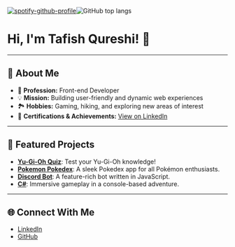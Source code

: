 [![spotify-github-profile](https://spotify-github-profile.kittinanx.com/api/view?uid=darksiders1251&cover_image=true&theme=novatorem&show_offline=false&background_color=0033ff&interchange=false&bar_color=731c1c&bar_color_cover=false)](https://github.com/kittinan/spotify-github-profile)![GitHub top langs](https://github-readme-stats.vercel.app/api/top-langs/?username=tafish-qureshi&layout=compact&theme=dark&hide_border=true)




# Hi, I'm Tafish Qureshi! 🚀 


---

## 🌟 **About Me**
- 🎯 **Profession:** Front-end Developer  
- 💡 **Mission:** Building user-friendly and dynamic web experiences  
- 🏞️ **Hobbies:** Gaming, hiking, and exploring new areas of interest  
- 🔗 **Certifications & Achievements:** [View on LinkedIn](https://www.linkedin.com/in/tafish-qureshi)  
---

## 🚀 **Featured Projects**
- **[Yu-Gi-Oh Quiz](https://github.com/Tafish-Qureshi/YugiohQuiz.git)**: Test your Yu-Gi-Oh knowledge!  
- **[Pokemon Pokedex](https://github.com/Tafish-Qureshi/Pokemon-Pokedex.git)**: A sleek Pokedex app for all Pokémon enthusiasts.  
- **[Discord Bot](https://github.com/Tafish-Qureshi/DiscordbotV14.git)**: A feature-rich bot written in JavaScript.  
- **[C#](https://github.com/Tafish-Qureshi/RPG-Tekst-based)**: Immersive gameplay in a console-based adventure.

---

## 🌐 **Connect With Me**
- [LinkedIn](https://www.linkedin.com/in/tafish-qureshi)  
- [GitHub](https://github.com/Tafish-Qureshi)  
